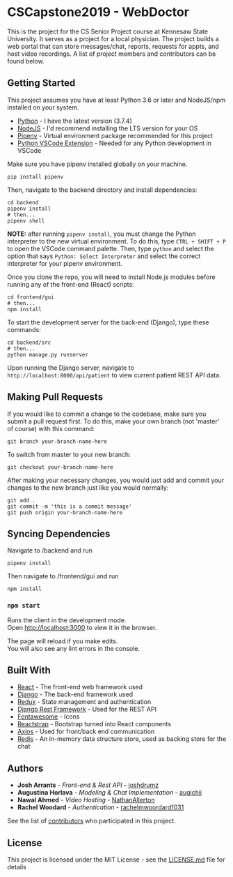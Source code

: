 # CSCapstone2019 - WebDoctor

This is the project for the CS Senior Project course at Kennesaw State University. It serves as a project for a local physician. The project builds a web portal that can store messages/chat, reports, requests for appts, and host video recordings. A list of project members and contributors can be found below.

## Getting Started

This project assumes you have at least Python 3.6 or later and NodeJS/npm installed on your system.
- [Python](https://www.python.org/downloads/) - I have the latest version (3.7.4)
- [NodeJS](https://nodejs.org/en/) - I'd recommend installing the LTS version for your OS
- [Pipenv](https://pipenv-fork.readthedocs.io/en/latest/) - Virtual environment package recommended for this project
- [Python VSCode Extension](https://code.visualstudio.com/docs/languages/python) - Needed for any Python development in VSCode

Make sure you have pipenv installed globally on your machine.

```
pip install pipenv
```

Then, navigate to the backend directory and install dependencies:

```
cd backend
pipenv install
# then...
pipenv shell
```

**NOTE:** after running `pipenv install`, you must change the Python interpreter to the new virtual environment. To do this, type `CTRL + SHIFT + P` to open the VSCode command palette. Then, type `python` and select the option that says `Python: Select Interpreter` and select the correct interpreter for your pipenv environment.

Once you clone the repo, you will need to install Node.js modules before running any of the front-end (React) scripts:

```
cd frontend/gui
# then...
npm install
```

To start the development server for the back-end (Django), type these commands:

```
cd backend/src
# then...
python manage.py runserver
```

Upon running the Django server, navigate to `http://localhost:8000/api/patient` to view current patient REST API data.

## Making Pull Requests

If you would like to commit a change to the codebase, make sure you submit a pull request first. To do this, make your own branch (not 'master' of course) with this command:
```
git branch your-branch-name-here
```
To switch from master to your new branch:
```
git checkout your-branch-name-here
```
After making your necessary changes, you would just add and commit your changes to the new branch just like you would normally:
```
git add .
git commit -m 'this is a commit message'
git push origin your-branch-name-here
```
## Syncing Dependencies

Navigate to /backend and run
```
pipenv install
```
Then navigate to /frontend/gui and run
```
npm install
```
### `npm start`

Runs the client in the development mode.<br>
Open [http://localhost:3000](http://localhost:3000) to view it in the browser.

The page will reload if you make edits.<br>
You will also see any lint errors in the console.



## Built With

- [React](https://reactjs.org/) - The front-end web framework used
- [Django](https://www.djangoproject.com/) - The back-end framework used
- [Redux](https://react-redux.js.org/) - State management and authentication
- [Django Rest Framework](https://www.django-rest-framework.org/) - Used for the REST API
- [Fontawesome](https://fontawesome.com/) - Icons
- [Reactstrap](https://reactstrap.github.io/) - Bootstrap turned into React components
- [Axios](https://github.com/axios/axios) - Used for front/back end communication
- [Redis](https://redis.io/) -  An in-memory data structure store, used as backing store for the chat 

## Authors

- **Josh Arrants** - _Front-end & Rest API_ - [joshdrumz](https://github.com/joshdrumz)
- **Augustina Horlava** - _Modeling & Chat Implementation_ - [augichii](https://github.com/Augichii)
- **Nawal Ahmed** - _Video Hosting_ - [NathanAllerton](https://github.com/NathanAllerton)
- **Rachel Woodard** - _Authentication_ - [rachelmwoordard1031](https://github.com/rachelmwoodard1031)

See the list of [contributors](https://github.com/CSCapstone2019/WebDoctor/contributors) who participated in this project.

## License

This project is licensed under the MIT License - see the [LICENSE.md](LICENSE.md) file for details
